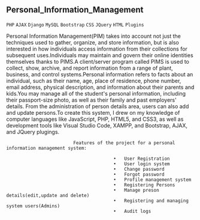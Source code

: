 ## Personal_Information_Management
`PHP` `AJAX` `Django` `MySQL` `Bootstrap` `CSS` `JQuery` `HTML` `Plugins` 

Personal Information Management(PIM) takes into account not just the techniques used to gather, organize, and store information, but is also interested in how individuals 
access information from their collections for subsequent uses.Individuals may maintain and govern their online identities themselves thanks to PIMS.A client/server program 
called PIMS is used to collect, show, archive, and report information from a range of plant, business, and control systems.Personal information refers to facts about an 
individual, such as their name, age, place of residence, phone number, email address, physical description, and information about their parents and kids.You may manage all 
of the student's personal information, including their passport-size photo, as well as their family and past employers' details. From the administration of person details area, 
users can also add and update persons.To create this system, I drew on my knowledge of computer languages like JavaScript, PHP, HTML5, and CSS3, as well as development tools 
like Visual Studio Code, XAMPP, and Bootstrap, AJAX, and JQuery plugings. 


                             Features of the project for a personal information management system:
                                               
                                            •	User Registration
                                            •	User login system
                                            •	Change password
                                            •	Forgot password
                                            •	Profile management system
                                            •	Registering Persons
                                            •	Manage preson details(edit,update and delete)
                                            •	Registering and managing system users(Admins)
                                            •	Audit logs

